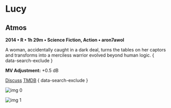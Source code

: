 # Lucy

## Atmos

**2014 • R • 1h 29m • Science Fiction, Action • aron7awol**

A woman, accidentally caught in a dark deal, turns the tables on her captors and transforms into a merciless warrior evolved beyond human logic.
{ data-search-exclude }

**MV Adjustment:** +0.5 dB

[Discuss](https://www.avsforum.com/threads/bass-eq-for-filtered-movies.2995212/post-56759212)  [TMDB](https://www.themoviedb.org/movie/240832)
{ data-search-exclude }

![img 0](https://i.imgur.com/IrIRJO3.jpg)

![img 1](https://i.imgur.com/RU5kfeL.png)


